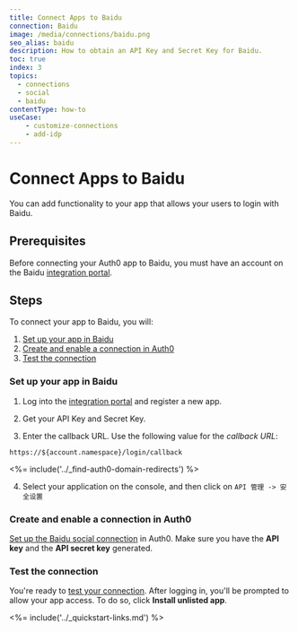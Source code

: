 ```yaml
---
title: Connect Apps to Baidu
connection: Baidu
image: /media/connections/baidu.png
seo_alias: baidu
description: How to obtain an API Key and Secret Key for Baidu.
toc: true
index: 3
topics:
  - connections
  - social
  - baidu
contentType: how-to
useCase:
    - customize-connections
    - add-idp
---
```


# Connect Apps to Baidu

You can add functionality to your app that allows your users to login with Baidu.

## Prerequisites

Before connecting your Auth0 app to Baidu, you must have an account on the Baidu [integration portal](https://developer.baidu.com/dev).

## Steps

To connect your app to Baidu, you will:

1. [Set up your app in Baidu](#set-up-your-app-in-baidu)
2. [Create and enable a connection in Auth0](#create-and-enable-a-connection-in-auth0)
3. [Test the connection](#test-the-connection)

### Set up your app in Baidu

1. Log into the [integration portal](https://developer.baidu.com/dev) and register a new app.

2. Get your API Key and Secret Key.

3. Enter the callback URL. Use the following value for the <dfn data-key="callback">callback URL</dfn>:

  `https://${account.namespace}/login/callback`

<%= include('../_find-auth0-domain-redirects') %>

4. Select your application on the console, and then click on `API 管理 -> 安全设置`

### Create and enable a connection in Auth0

[Set up the Baidu social connection](/dashboard/guides/connections/set-up-connections-social) in Auth0. Make sure you have the **API key** and the **API secret key** generated.

### Test the connection

You're ready to [test your connection](/dashboard/guides/connections/test-connections-social). After logging in, you'll be prompted to allow your app access. To do so, click **Install unlisted app**.


<%= include('../_quickstart-links.md') %>
